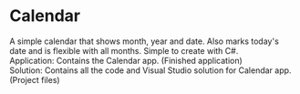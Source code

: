 # Calendar
A simple calendar that shows month, year and date. Also marks today's date and is flexible with all months. Simple to create with C#.
<br>
Application: Contains the Calendar app. (Finished application)
<br>
Solution: Contains all the code and Visual Studio solution for Calendar app. (Project files)